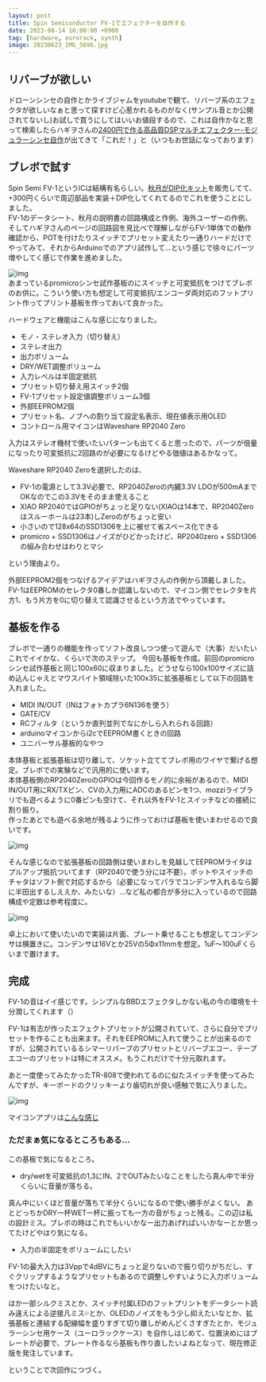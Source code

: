 ```yaml
---
layout: post
title: Spin Semiconductor FV-1でエフェクターを自作する
date: 2023-08-14 16:00:00 +0900
tag: [hardware, eurorack, synth]
image: 20230623_IMG_5696.jpg
---
```


## リバーブが欲しい

ドローンシンセの自作とかライブジャムをyoutubeで観て、リバーブ系のエフェクタが欲しいなぁと思って探すけど心惹かれるものがなく(サンプル音とか公開されてないし)お試しで買うにしてはいいお値段するので、これは自作かなと思って検索したらハギヲさんの[2400円で作る高品質DSPマルチエフェクター-モジュラーシンセ自作](https://note.com/solder_state/n/n1c402a78a0fe)が出てきて「これだ！」と（いつもお世話になっております）  

## ブレボで試す

Spin Semi FV-1というICは結構有名らしい。[秋月がDIP化キット](https://akizukidenshi.com/catalog/g/gK-15566/)を販売してて、+300円くらいで周辺部品を実装＋DIP化してくれてるのでこれを使うことにしました。  
FV-1のデータシート、秋月の説明書の回路構成と作例、海外ユーザーの作例、そしてハギヲさんのページの回路図を見比べで理解しながらFV-1単体での動作確認から、POTを付けたりスイッチでプリセット変えたり一通りハードだけでやってみて、それからArduinoでのアプリ試作して…という感じで徐々にパーツ増やしてく感じで作業を進めました。  

![img](/assets/photos/20230613_IMG_5649.jpg)  
あまっているpromicroシンセ試作基板のにスイッチと可変抵抗をつけてブレボのお供に。こういう使い方も想定して可変抵抗/エンコーダ両対応のフットプリント作ってプリント基板を作っておいて良かった。  

ハードウェアと機能はこんな感じになりました。  

* モノ・ステレオ入力（切り替え）
* ステレオ出力
* 出力ボリューム
* DRY/WET調整ボリューム
* 入力レベルは半固定抵抗
* プリセット切り替え用スイッチ2個
* FV-1プリセット設定値調整ボリューム3個
* 外部EEPROM2個
* プリセット名、ノブへの割り当て設定名表示、現在値表示用OLED
* コントロール用マイコンはWaveshare RP2040 Zero

入力はステレオ機材で使いたいパターンも出てくると思ったので、パーツが倍量になったり可変抵抗に2回路のが必要になるけどやる価値はあるかなって。  

Waveshare RP2040 Zeroを選択したのは、  

* FV-1の電源として3.3V必要で、RP2040Zeroの内臓3.3V LDOが500mAまでOKなのでこの3.3Vをそのまま使えること
* XIAO RP2040ではGPIOがちょっと足りない(XIAOは14本で、RP2040Zeroはスルーホールは23本)しZeroのがちょっと安い
* 小さいので128x64のSSD1306を上に被せて省スペース化できる
* promicro + SSD1306はノイズがひどかったけど、RP2040zero + SSD1306の組み合わせはわりとマシ

という理由より。  

外部EEPROM2個をつなげるアイデアはハギヲさんの作例から頂戴しました。FV-1はEEPROMのセレクタ0番しか認識しないので、マイコン側でセレクタを片方1、もう片方を0に切り替えて認識させるという方法でやっています。  

## 基板を作る

ブレボで一通りの機能を作ってソフト改良しつつ使って遊んで（大事）だいたいこれでイイかな、くらいで次のステップ。
今回も基板を作成。前回のpromicroシンセ試作基板と同じ100x60に収まりました。どうせなら100x100サイズに詰め込んじゃえとマウスバイト領域除いた100x35に拡張基板として以下の回路を入れました。  

* MIDI IN/OUT（INはフォトカプラ6N136を使う）
* GATE/CV
* RCフィルタ（というか直列並列でなにかしら入れられる回路）
* arduinoマイコンからi2cでEEPROM書くときの回路
* ユニバーサル基板的なやつ

本体基板と拡張基板は切り離して、ソケット立ててブレボ用のワイヤで繋げる想定。ブレボでの実験などで汎用的に使います。  
本体基板側のRP2040ZeroのGPIOは今回作るモノ的に余裕があるので、MIDI IN/OUT用にRX/TXピン、CVの入力用にADCのあるピンを1つ、mozziライブラリでも遊べるように0番ピンも空けて、それ以外をFV-1とスイッチなどの接続に割り振り。  
作ったあとでも遊べる余地が残るように作っておけば基板を使いまわせるので良いです。  

![img](/assets/photos/pocketeffector_schematic.png)  

そんな感じなので拡張基板の回路側は使いまわしを見越してEEPROMライタはプルアップ抵抗ついてます（RP2040で使う分には不要）。ポットやスイッチのチャタはソフト側で対応するから（必要になってパラでコンデンサ入れるなら脚に半田出するしええか、みたいな）…など私の都合が多分に入っているので回路構成や定数は参考程度に。  

![img](/assets/photos/20230621_IMG_5684.jpg)  

卓上において使いたいので実装は片面、プレート乗せることも想定してコンデンサは横置きに。コンデンサは16Vとか25Vの5Φx11mmを想定。1uF～100uFくらいまで置けます。  

## 完成

FV-1の音はイイ感じです。シンプルなBBDエフェクタしかない私の今の環境を十分潤してくれます（）  

FV-1は有志が作ったエフェクトプリセットが公開されていて、さらに自分でプリセットを作ることも出来ます。それをEEPROMに入れて使うことが出来るのですが、公開されているるシマーリバーブのプリセットとリバーブエコー、テープエコーのプリセットは特にオススメ。もうこれだけで十分元取れます。  

あと一度使ってみたかったTR-808で使われてるのに似たスイッチを使ってみたんですが、キーボードのクリッキーより歯切れが良い感触で気に入りました。  

![img](/assets/photos/20230623_IMG_5696.jpg)  

マイコンアプリは[こんな感じ](https://github.com/marksard/ReverbIsland/blob/main/app/prototype/src/main.cpp)

### ただまぁ気になるところもある…

この基板で気になるところ。  

* dry/wetを可変抵抗の1,3にIN、2でOUTみたいなことをしたら真ん中で半分くらいに音量が落ちる。

真ん中にいくほど音量が落ちて半分くらいになるので使い勝手がよくない。
あとどっちかDRY一杯WET一杯に振っても一方の音がちょっと残る。この辺は私の設計ミス。ブレボの時はこれでもいいかなー出力あげればいいかなーとか思ってたけどやはり気になる。  

* 入力の半固定をボリュームにしたい

FV-1の最大入力は3Vppで4dBVにちょっと足りないので振り切りがちだし、すぐクリップするようなプリセットもあるので調整しやすいように入力ボリュームをつけたいなと。  

ほか一部シルクミスとか、スイッチ付属LEDのフットプリントをデータシート読み違えによる逆接凡ミス💦とか、OLEDのノイズをもう少し抑えたいなとか、拡張基板と連結する配線幅を盛りすぎて切り離しがめんどくさすぎたとか、モジュラーシンセ用ケース（ユーロラックケース）を自作しはじめて、位置決めにはプレートが必要で、プレート作るなら基板も作り直したいよねとなって、現在修正版を発注しています。  

ということで次回作につづく。  
